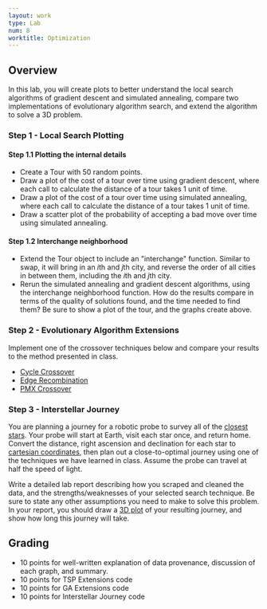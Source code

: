 ```yaml
---
layout: work
type: Lab
num: 8
worktitle: Optimization
---
```


## Overview

In this lab, you will create plots to better understand the local search
algorithms of gradient descent and simulated annealing, compare two implementations of evolutionary algorithm search, and extend the algorithm to solve a 3D problem.

### Step 1 - Local Search Plotting

#### Step 1.1 Plotting the internal details

* Create a Tour with 50 random points.
* Draw a plot of the cost of a tour over time using gradient descent, where each call to calculate the distance of a tour takes 1 unit of time.
* Draw a plot of the cost of a tour over time using simulated annealing, where each call to calculate the distance of a tour takes 1 unit of time.
* Draw a scatter plot of the probability of accepting a bad move over time using simulated annealing.

#### Step 1.2 Interchange neighborhood

* Extend the Tour object to include an "interchange" function. Similar to swap,
it will bring in an *i*th and *j*th city, and reverse the order of all cities
in between them, including the *i*th and *j*th city.
* Rerun the simulated annealing and gradient descent algorithms, using
the interchange neighborhood function. How do the results compare in terms of the quality of solutions found, and the time needed to find them? Be sure to show a plot of the tour, and the graphs create above.

### Step 2 - Evolutionary Algorithm Extensions

Implement one of the crossover techniques below and compare your results to the method presented in class.

* [Cycle Crossover](http://www.rubicite.com/Tutorials/GeneticAlgorithms/CrossoverOperators/CycleCrossoverOperator.aspx)
* [Edge Recombination](http://www.rubicite.com/Tutorials/GeneticAlgorithms/CrossoverOperators/EdgeRecombinationCrossoverOperator.aspx)
* [PMX Crossover](http://www.rubicite.com/Tutorials/GeneticAlgorithms/CrossoverOperators/PMXCrossoverOperator.aspx)

### Step 3 - Interstellar Journey

You are planning a journey for a robotic probe to survey all of the
[closest stars](http://en.wikipedia.org/wiki/List_of_nearest_stars_and_brown_dwarfs).
Your probe will start at Earth, visit each star once, and return home.
Convert the distance, right ascension and declination for each
star to [cartesian coordinates](http://www.astronexus.com/node/37), then plan
out a close-to-optimal journey using one of the techniques we have learned in class.
Assume the probe can travel at half the speed of light.

Write a detailed lab report describing how you scraped
and cleaned the data, and the strengths/weaknesses of your selected search technique.
Be sure to state any other assumptions you need to make to solve this problem.
In your report, you should draw a
[3D plot](https://matplotlib.org/mpl_toolkits/mplot3d/tutorial.html) of your
resulting journey, and show how long this journey will take.

## Grading

* 10 points for well-written explanation of data provenance, discussion of each graph, and summary.
* 10 points for TSP Extensions code
* 10 points for GA Extensions code
* 10 points for Interstellar Journey code
